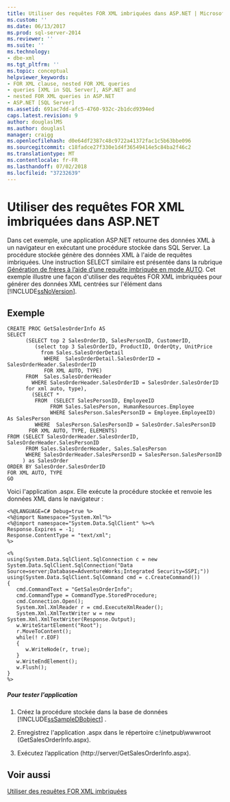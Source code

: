 ```yaml
---
title: Utiliser des requêtes FOR XML imbriquées dans ASP.NET | Microsoft Docs
ms.custom: ''
ms.date: 06/13/2017
ms.prod: sql-server-2014
ms.reviewer: ''
ms.suite: ''
ms.technology:
- dbe-xml
ms.tgt_pltfrm: ''
ms.topic: conceptual
helpviewer_keywords:
- FOR XML clause, nested FOR XML queries
- queries [XML in SQL Server], ASP.NET and
- nested FOR XML queries in ASP.NET
- ASP.NET [SQL Server]
ms.assetid: 691ac7dd-afc5-4760-932c-2b1dcd9394ed
caps.latest.revision: 9
author: douglaslMS
ms.author: douglasl
manager: craigg
ms.openlocfilehash: d0e64df2387c48c9722a41372fac1c5b63bbe096
ms.sourcegitcommit: c18fadce27f330e1d4f36549414e5c84ba2f46c2
ms.translationtype: MT
ms.contentlocale: fr-FR
ms.lasthandoff: 07/02/2018
ms.locfileid: "37232639"
---
```

# <a name="use-nested-for-xml-queries-in-aspnet"></a>Utiliser des requêtes FOR XML imbriquées dans ASP.NET
  Dans cet exemple, une application ASP.NET retourne des données XML à un navigateur en exécutant une procédure stockée dans SQL Server. La procédure stockée génère des données XML à l'aide de requêtes imbriquées. Une instruction SELECT similaire est présentée dans la rubrique [Génération de frères à l’aide d’une requête imbriquée en mode AUTO](generate-siblings-with-a-nested-auto-mode-query.md). Cet exemple illustre une façon d'utiliser des requêtes FOR XML imbriquées pour générer des données XML centrées sur l'élément dans [!INCLUDE[ssNoVersion](../../includes/ssnoversion-md.md)].  
  
## <a name="example"></a>Exemple  
  
```  
CREATE PROC GetSalesOrderInfo AS  
SELECT   
      (SELECT top 2 SalesOrderID, SalesPersonID, CustomerID,  
         (select top 3 SalesOrderID, ProductID, OrderQty, UnitPrice  
           from Sales.SalesOrderDetail  
            WHERE  SalesOrderDetail.SalesOrderID = SalesOrderHeader.SalesOrderID  
            FOR XML AUTO, TYPE)  
      FROM  Sales.SalesOrderHeader  
        WHERE SalesOrderHeader.SalesOrderID = SalesOrder.SalesOrderID  
      for xml auto, type),  
        (SELECT *   
         FROM  (SELECT SalesPersonID, EmployeeID  
              FROM Sales.SalesPerson, HumanResources.Employee  
              WHERE SalesPerson.SalesPersonID = Employee.EmployeeID) As SalesPerson  
         WHERE  SalesPerson.SalesPersonID = SalesOrder.SalesPersonID  
       FOR XML AUTO, TYPE, ELEMENTS)  
FROM (SELECT SalesOrderHeader.SalesOrderID, SalesOrderHeader.SalesPersonID  
      FROM Sales.SalesOrderHeader, Sales.SalesPerson  
      WHERE SalesOrderHeader.SalesPersonID = SalesPerson.SalesPersonID  
     ) as SalesOrder  
ORDER BY SalesOrder.SalesOrderID  
FOR XML AUTO, TYPE  
GO  
```  
  
 Voici l'application .aspx. Elle exécute la procédure stockée et renvoie les données XML dans le navigateur :  
  
```  
<%@LANGUAGE=C# Debug=true %>  
<%@import Namespace="System.Xml"%>  
<%@import namespace="System.Data.SqlClient" %><%  
Response.Expires = -1;  
Response.ContentType = "text/xml";  
%>  
  
<%  
using(System.Data.SqlClient.SqlConnection c = new System.Data.SqlClient.SqlConnection("Data Source=server;Database=AdventureWorks;Integrated Security=SSPI;"))  
using(System.Data.SqlClient.SqlCommand cmd = c.CreateCommand())  
{  
   cmd.CommandText = "GetSalesOrderInfo";  
   cmd.CommandType = CommandType.StoredProcedure;  
   cmd.Connection.Open();  
   System.Xml.XmlReader r = cmd.ExecuteXmlReader();  
   System.Xml.XmlTextWriter w = new System.Xml.XmlTextWriter(Response.Output);  
   w.WriteStartElement("Root");  
   r.MoveToContent();  
   while(! r.EOF)  
   {  
      w.WriteNode(r, true);  
   }  
   w.WriteEndElement();  
   w.Flush();  
}  
%>  
```  
  
##### <a name="to-test-the-application"></a>Pour tester l'application  
  
1.  Créez la procédure stockée dans la base de données [!INCLUDE[ssSampleDBobject](../../includes/sssampledbobject-md.md)] .  
  
2.  Enregistrez l'application .aspx dans le répertoire c:\inetpub\wwwroot (GetSalesOrderInfo.aspx).  
  
3.  Exécutez l’application (http://server/GetSalesOrderInfo.aspx).  
  
## <a name="see-also"></a>Voir aussi  
 [Utiliser des requêtes FOR XML imbriquées](use-nested-for-xml-queries.md)  
  
  
